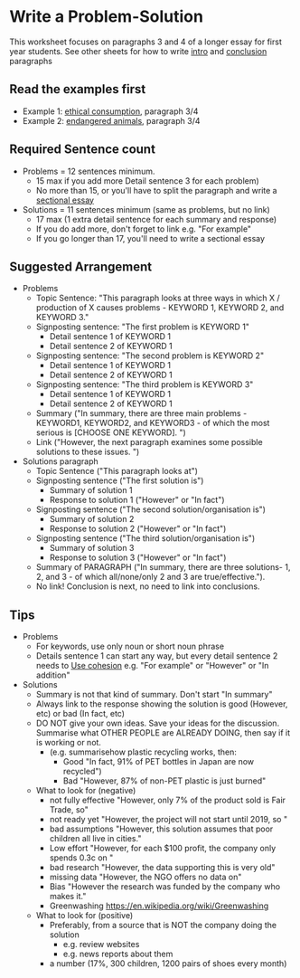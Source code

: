 # Write a Problem-Solution

This worksheet focuses on paragraphs 3 and 4 of a longer essay for first year students. See other sheets for how to write [intro](Arrangement-WriteAnIntroductionParagraph) and [conclusion](Arrangement-WriteAConclusionParagraph) paragraphs

## Read the examples first 

* Example 1: [ethical consumption](Examples-EthicalConsumptionEssay), paragraph 3/4
* Example 2: [endangered animals](Examples-EndangeredAnimalsEssay), paragraph 3/4

## Required Sentence count 
* Problems = 12 sentences minimum. 
    * 15 max if you add more Detail sentence 3 for each problem)
    * No more than 15, or you'll have to split the paragraph and write a [sectional essay](Arrangement-WriteASectionalEssay)
* Solutions = 11 sentences minimum (same as problems, but no link)
    * 17 max (1 extra detail sentence for each summary and response) 
    * If you do add more, don't forget to link e.g. "For example"
    * If you go longer than 17, you'll need to write a sectional essay

## Suggested Arrangement
* Problems
    * Topic Sentence: "This paragraph looks at three ways in which X / production of X causes problems - KEYWORD 1, KEYWORD 2, and KEYWORD 3."
    * Signposting sentence: "The first problem is KEYWORD 1"
        * Detail sentence 1 of KEYWORD 1 
        * Detail sentence 2 of KEYWORD 1 
    * Signposting sentence: "The second problem is KEYWORD 2" 
        * Detail sentence 1 of KEYWORD 1 
        * Detail sentence 2 of KEYWORD 1
    * Signposting sentence: "The third problem is KEYWORD 3"
        * Detail sentence 1 of KEYWORD 1 
        * Detail sentence 2 of KEYWORD 1 
    * Summary ("In summary, there are three main problems - KEYWORD1, KEYWORD2, and KEYWORD3 - of which the most serious is [CHOOSE ONE KEYWORD]. ")
    * Link ("However, the next paragraph examines some possible solutions to these issues. ")
* Solutions paragraph
    * Topic Sentence ("This paragraph looks at")
    * Signposting sentence ("The first solution is")
        * Summary of solution 1  
        * Response to solution 1 ("However" or "In fact")
    * Signposting sentence ("The second solution/organisation is")
        * Summary of solution 2
        * Response to solution 2 ("However" or "In fact")
    * Signposting sentence ("The third solution/organisation is")
        * Summary of solution 3
        * Response to solution 3 ("However" or "In fact")
    * Summary of PARAGRAPH ("In summary, there are three solutions- 1, 2, and 3 - of which all/none/only 2 and 3 are true/effective.").
    * No link! Conclusion is next, no need to link into conclusions. 

## Tips
* Problems
    * For keywords, use only noun or short noun phrase
    * Details sentence 1 can start any way, but every detail sentence 2 needs to [Use cohesion](Style-UseCohesion) e.g. "For example" or "However" or "In addition" 
* Solutions
    * Summary is not that kind of summary. Don't start "In summary"
    * Always link to the response showing the solution is good  (However, etc) or bad (In fact, etc) 
    * DO NOT give your own ideas. Save your ideas for the discussion. Summarise what OTHER PEOPLE are ALREADY DOING, then say if it is working or not. 
        * (e.g. summarisehow plastic recycling works, then: 
            * Good "In fact, 91% of PET bottles in Japan are now recycled") 
            * Bad "However, 87% of non-PET plastic is just burned"
    * What to look for (negative)
        * not fully effective "However, only 7% of the product sold is Fair Trade, so"
        * not ready yet       "However, the project will not start until 2019, so "
        * bad assumptions     "However, this solution assumes that poor children all live in cities."
        * Low effort          "However, for each $100 profit, the company only spends 0.3c on "
        * bad research        "However, the data supporting this is very old"
        * missing data        "However, the NGO offers no data on"
        * Bias                "However the research was funded by the company who makes it."
        * Greenwashing        https://en.wikipedia.org/wiki/Greenwashing
    * What to look for (positive)
        * Preferably, from a source that is NOT the company doing the solution
            * e.g. review websites
            * e.g. news reports about them
        * a number (17%, 300 children, 1200 pairs of shoes every month)




